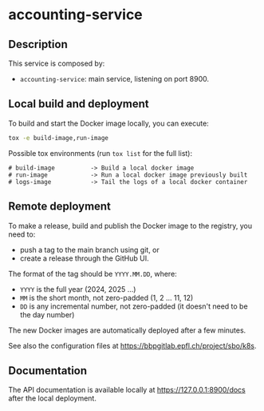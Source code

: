 # accounting-service

## Description

This service is composed by:

-   `accounting-service`: main service, listening on port 8900.

## Local build and deployment

To build and start the Docker image locally, you can execute:

```bash
tox -e build-image,run-image
```

Possible tox environments (run `tox list` for the full list):

```
# build-image          -> Build a local docker image
# run-image            -> Run a local docker image previously built
# logs-image           -> Tail the logs of a local docker container
```

## Remote deployment

To make a release, build and publish the Docker image to the registry, you need to:

-   push a tag to the main branch using git, or
-   create a release through the GitHub UI.

The format of the tag should be `YYYY.MM.DD`, where:

-   `YYYY` is the full year (2024, 2025 ...)
-   `MM` is the short month, not zero-padded (1, 2 ... 11, 12)
-   `DD` is any incremental number, not zero-padded (it doesn't need to be the day number)

The new Docker images are automatically deployed after a few minutes.

See also the configuration files at <https://bbpgitlab.epfl.ch/project/sbo/k8s>.

## Documentation

The API documentation is available locally at <https://127.0.0.1:8900/docs> after the local deployment.
